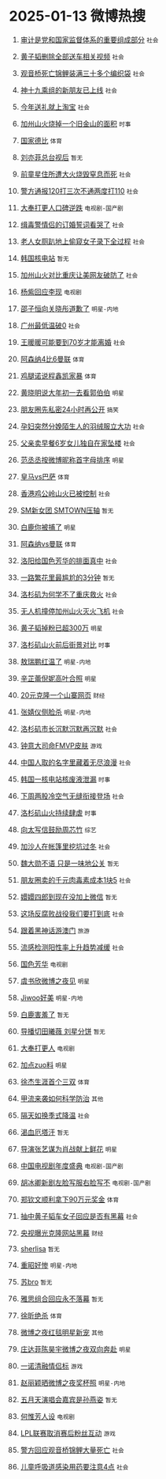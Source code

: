 # 2025-01-13 微博热搜 
1. [审计是党和国家监督体系的重要组成部分](https://m.weibo.cn/search?containerid=100103type%3D1%26t%3D10%26q%3D%23%E5%AE%A1%E8%AE%A1%E6%98%AF%E5%85%9A%E5%92%8C%E5%9B%BD%E5%AE%B6%E7%9B%91%E7%9D%A3%E4%BD%93%E7%B3%BB%E7%9A%84%E9%87%8D%E8%A6%81%E7%BB%84%E6%88%90%E9%83%A8%E5%88%86%23&stream_entry_id=51&isnewpage=1&extparam=seat%3D1%26pos%3D0%26cate%3D10103%26filter_type%3Drealtimehot%26stream_entry_id%3D51%26q%3D%2523%25E5%25AE%25A1%25E8%25AE%25A1%25E6%2598%25AF%25E5%2585%259A%25E5%2592%258C%25E5%259B%25BD%25E5%25AE%25B6%25E7%259B%2591%25E7%259D%25A3%25E4%25BD%2593%25E7%25B3%25BB%25E7%259A%2584%25E9%2587%258D%25E8%25A6%2581%25E7%25BB%2584%25E6%2588%2590%25E9%2583%25A8%25E5%2588%2586%2523%26dgr%3D0%26c_type%3D51%26display_time%3D1736713078%26pre_seqid%3D17367130783620637869104) `社会` 

2. [黄子韬删除全部送车相关视频](https://m.weibo.cn/search?containerid=100103type%3D1%26t%3D10%26q%3D%23%E9%BB%84%E5%AD%90%E9%9F%AC%E5%88%A0%E9%99%A4%E5%85%A8%E9%83%A8%E9%80%81%E8%BD%A6%E7%9B%B8%E5%85%B3%E8%A7%86%E9%A2%91%23&stream_entry_id=31&isnewpage=1&extparam=seat%3D1%26flag%3D2%26realpos%3D1%26c_type%3D31%26lcate%3D5001%26pos%3D0%26cate%3D5001%26stream_entry_id%3D31%26q%3D%2523%25E9%25BB%2584%25E5%25AD%2590%25E9%259F%25AC%25E5%2588%25A0%25E9%2599%25A4%25E5%2585%25A8%25E9%2583%25A8%25E9%2580%2581%25E8%25BD%25A6%25E7%259B%25B8%25E5%2585%25B3%25E8%25A7%2586%25E9%25A2%2591%2523%26band_rank%3D1%26dgr%3D0%26filter_type%3Drealtimehot%26display_time%3D1736713078%26pre_seqid%3D17367130783620637869104) `社会` 

3. [观音桥死亡锦鲤装满三十多个编织袋](https://m.weibo.cn/search?containerid=100103type%3D1%26t%3D10%26q%3D%23%E8%A7%82%E9%9F%B3%E6%A1%A5%E6%AD%BB%E4%BA%A1%E9%94%A6%E9%B2%A4%E8%A3%85%E6%BB%A1%E4%B8%89%E5%8D%81%E5%A4%9A%E4%B8%AA%E7%BC%96%E7%BB%87%E8%A2%8B%23&stream_entry_id=31&isnewpage=1&extparam=seat%3D1%26flag%3D2%26realpos%3D2%26c_type%3D31%26lcate%3D5001%26pos%3D1%26cate%3D5001%26stream_entry_id%3D31%26q%3D%2523%25E8%25A7%2582%25E9%259F%25B3%25E6%25A1%25A5%25E6%25AD%25BB%25E4%25BA%25A1%25E9%2594%25A6%25E9%25B2%25A4%25E8%25A3%2585%25E6%25BB%25A1%25E4%25B8%2589%25E5%258D%2581%25E5%25A4%259A%25E4%25B8%25AA%25E7%25BC%2596%25E7%25BB%2587%25E8%25A2%258B%2523%26band_rank%3D2%26dgr%3D0%26filter_type%3Drealtimehot%26display_time%3D1736713078%26pre_seqid%3D17367130783620637869104) `社会` 

4. [神十九乘组的新朋友已上线](https://m.weibo.cn/search?containerid=100103type%3D1%26t%3D10%26q%3D%23%E7%A5%9E%E5%8D%81%E4%B9%9D%E4%B9%98%E7%BB%84%E7%9A%84%E6%96%B0%E6%9C%8B%E5%8F%8B%E5%B7%B2%E4%B8%8A%E7%BA%BF%23&stream_entry_id=31&isnewpage=1&extparam=seat%3D1%26flag%3D0%26realpos%3D3%26c_type%3D31%26lcate%3D5001%26pos%3D2%26cate%3D5001%26stream_entry_id%3D31%26q%3D%2523%25E7%25A5%259E%25E5%258D%2581%25E4%25B9%259D%25E4%25B9%2598%25E7%25BB%2584%25E7%259A%2584%25E6%2596%25B0%25E6%259C%258B%25E5%258F%258B%25E5%25B7%25B2%25E4%25B8%258A%25E7%25BA%25BF%2523%26band_rank%3D3%26dgr%3D0%26filter_type%3Drealtimehot%26display_time%3D1736713078%26pre_seqid%3D17367130783620637869104) `社会` 

5. [今年送礼就上淘宝](https://m.weibo.cn/search?containerid=100103type%3D1%26t%3D10%26q%3D%23%E4%BB%8A%E5%B9%B4%E9%80%81%E7%A4%BC%E5%B0%B1%E4%B8%8A%E6%B7%98%E5%AE%9D%23&stream_entry_id=31&isnewpage=1&extparam=seat%3D1%26adid%3D272527%26is_ad_pos%3D1%26filter_type%3Drealtimehot%26topic_ad%3D1%26lcate%3D5001%26pos%3D3%26cate%3D5001%26c_type%3D31%26stream_entry_id%3D31%26band_rank%3D4%26dgr%3D0%26q%3D%2523%25E4%25BB%258A%25E5%25B9%25B4%25E9%2580%2581%25E7%25A4%25BC%25E5%25B0%25B1%25E4%25B8%258A%25E6%25B7%2598%25E5%25AE%259D%2523%26display_time%3D1736713078%26pre_seqid%3D17367130783620637869104) `社会` 

6. [加州山火烧掉一个旧金山的面积](https://m.weibo.cn/search?containerid=100103type%3D1%26t%3D10%26q%3D%23%E5%8A%A0%E5%B7%9E%E5%B1%B1%E7%81%AB%E7%83%A7%E6%8E%89%E4%B8%80%E4%B8%AA%E6%97%A7%E9%87%91%E5%B1%B1%E7%9A%84%E9%9D%A2%E7%A7%AF%23&stream_entry_id=31&isnewpage=1&extparam=seat%3D1%26flag%3D0%26realpos%3D4%26c_type%3D31%26lcate%3D5001%26pos%3D4%26cate%3D5001%26stream_entry_id%3D31%26q%3D%2523%25E5%258A%25A0%25E5%25B7%259E%25E5%25B1%25B1%25E7%2581%25AB%25E7%2583%25A7%25E6%258E%2589%25E4%25B8%2580%25E4%25B8%25AA%25E6%2597%25A7%25E9%2587%2591%25E5%25B1%25B1%25E7%259A%2584%25E9%259D%25A2%25E7%25A7%25AF%2523%26band_rank%3D4%26dgr%3D0%26filter_type%3Drealtimehot%26display_time%3D1736713078%26pre_seqid%3D17367130783620637869104) `时事` 

7. [国家德比](https://m.weibo.cn/search?containerid=100103type%3D1%26t%3D10%26q%3D%E5%9B%BD%E5%AE%B6%E5%BE%B7%E6%AF%94&stream_entry_id=31&isnewpage=1&extparam=seat%3D1%26flag%3D1%26realpos%3D5%26c_type%3D31%26lcate%3D5001%26pos%3D5%26cate%3D5001%26stream_entry_id%3D31%26q%3D%25E5%259B%25BD%25E5%25AE%25B6%25E5%25BE%25B7%25E6%25AF%2594%26band_rank%3D5%26dgr%3D0%26filter_type%3Drealtimehot%26display_time%3D1736713078%26pre_seqid%3D17367130783620637869104) `体育` 

8. [刘亦菲总台视后](https://m.weibo.cn/search?containerid=100103type%3D1%26t%3D10%26q%3D%23%E5%88%98%E4%BA%A6%E8%8F%B2%E6%80%BB%E5%8F%B0%E8%A7%86%E5%90%8E%23&stream_entry_id=31&isnewpage=1&extparam=seat%3D1%26flag%3D2%26realpos%3D6%26c_type%3D31%26lcate%3D5001%26pos%3D6%26cate%3D5001%26stream_entry_id%3D31%26q%3D%2523%25E5%2588%2598%25E4%25BA%25A6%25E8%258F%25B2%25E6%2580%25BB%25E5%258F%25B0%25E8%25A7%2586%25E5%2590%258E%2523%26band_rank%3D6%26dgr%3D0%26filter_type%3Drealtimehot%26display_time%3D1736713078%26pre_seqid%3D17367130783620637869104) `暂无` 

9. [前童星住所遭大火烧毁窒息而死](https://m.weibo.cn/search?containerid=100103type%3D1%26t%3D10%26q%3D%23%E5%89%8D%E7%AB%A5%E6%98%9F%E4%BD%8F%E6%89%80%E9%81%AD%E5%A4%A7%E7%81%AB%E7%83%A7%E6%AF%81%E7%AA%92%E6%81%AF%E8%80%8C%E6%AD%BB%23&stream_entry_id=31&isnewpage=1&extparam=seat%3D1%26flag%3D0%26realpos%3D7%26c_type%3D31%26lcate%3D5001%26pos%3D7%26cate%3D5001%26stream_entry_id%3D31%26q%3D%2523%25E5%2589%258D%25E7%25AB%25A5%25E6%2598%259F%25E4%25BD%258F%25E6%2589%2580%25E9%2581%25AD%25E5%25A4%25A7%25E7%2581%25AB%25E7%2583%25A7%25E6%25AF%2581%25E7%25AA%2592%25E6%2581%25AF%25E8%2580%258C%25E6%25AD%25BB%2523%26band_rank%3D7%26dgr%3D0%26filter_type%3Drealtimehot%26display_time%3D1736713078%26pre_seqid%3D17367130783620637869104) `社会` 

10. [警方通报120打三次不通两度打110](https://m.weibo.cn/search?containerid=100103type%3D1%26t%3D10%26q%3D%23%E8%AD%A6%E6%96%B9%E9%80%9A%E6%8A%A5120%E6%89%93%E4%B8%89%E6%AC%A1%E4%B8%8D%E9%80%9A%E4%B8%A4%E5%BA%A6%E6%89%93110%23&stream_entry_id=31&isnewpage=1&extparam=seat%3D1%26flag%3D0%26realpos%3D8%26c_type%3D31%26lcate%3D5001%26pos%3D8%26cate%3D5001%26stream_entry_id%3D31%26q%3D%2523%25E8%25AD%25A6%25E6%2596%25B9%25E9%2580%259A%25E6%258A%25A5120%25E6%2589%2593%25E4%25B8%2589%25E6%25AC%25A1%25E4%25B8%258D%25E9%2580%259A%25E4%25B8%25A4%25E5%25BA%25A6%25E6%2589%2593110%2523%26band_rank%3D8%26dgr%3D0%26filter_type%3Drealtimehot%26display_time%3D1736713078%26pre_seqid%3D17367130783620637869104) `社会` 

11. [大奉打更人口碑逆跌](https://m.weibo.cn/search?containerid=100103type%3D1%26t%3D10%26q%3D%E5%A4%A7%E5%A5%89%E6%89%93%E6%9B%B4%E4%BA%BA%E5%8F%A3%E7%A2%91%E9%80%86%E8%B7%8C&stream_entry_id=31&isnewpage=1&extparam=seat%3D1%26flag%3D0%26realpos%3D9%26c_type%3D31%26lcate%3D5001%26pos%3D9%26cate%3D5001%26stream_entry_id%3D31%26q%3D%25E5%25A4%25A7%25E5%25A5%2589%25E6%2589%2593%25E6%259B%25B4%25E4%25BA%25BA%25E5%258F%25A3%25E7%25A2%2591%25E9%2580%2586%25E8%25B7%258C%26band_rank%3D9%26dgr%3D0%26filter_type%3Drealtimehot%26display_time%3D1736713078%26pre_seqid%3D17367130783620637869104) `电视剧-国产剧` 

12. [缉毒警情侣的订婚誓词看哭了](https://m.weibo.cn/search?containerid=100103type%3D1%26t%3D10%26q%3D%23%E7%BC%89%E6%AF%92%E8%AD%A6%E6%83%85%E4%BE%A3%E7%9A%84%E8%AE%A2%E5%A9%9A%E8%AA%93%E8%AF%8D%E7%9C%8B%E5%93%AD%E4%BA%86%23&stream_entry_id=31&isnewpage=1&extparam=seat%3D1%26flag%3D1%26realpos%3D10%26c_type%3D31%26lcate%3D5001%26pos%3D10%26cate%3D5001%26stream_entry_id%3D31%26q%3D%2523%25E7%25BC%2589%25E6%25AF%2592%25E8%25AD%25A6%25E6%2583%2585%25E4%25BE%25A3%25E7%259A%2584%25E8%25AE%25A2%25E5%25A9%259A%25E8%25AA%2593%25E8%25AF%258D%25E7%259C%258B%25E5%2593%25AD%25E4%25BA%2586%2523%26band_rank%3D10%26dgr%3D0%26filter_type%3Drealtimehot%26display_time%3D1736713078%26pre_seqid%3D17367130783620637869104) `社会` 

13. [老人女厕趴地上偷窥女子录下全过程](https://m.weibo.cn/search?containerid=100103type%3D1%26t%3D10%26q%3D%23%E8%80%81%E4%BA%BA%E5%A5%B3%E5%8E%95%E8%B6%B4%E5%9C%B0%E4%B8%8A%E5%81%B7%E7%AA%A5%E5%A5%B3%E5%AD%90%E5%BD%95%E4%B8%8B%E5%85%A8%E8%BF%87%E7%A8%8B%23&stream_entry_id=31&isnewpage=1&extparam=seat%3D1%26flag%3D0%26realpos%3D11%26c_type%3D31%26lcate%3D5001%26pos%3D11%26cate%3D5001%26stream_entry_id%3D31%26q%3D%2523%25E8%2580%2581%25E4%25BA%25BA%25E5%25A5%25B3%25E5%258E%2595%25E8%25B6%25B4%25E5%259C%25B0%25E4%25B8%258A%25E5%2581%25B7%25E7%25AA%25A5%25E5%25A5%25B3%25E5%25AD%2590%25E5%25BD%2595%25E4%25B8%258B%25E5%2585%25A8%25E8%25BF%2587%25E7%25A8%258B%2523%26band_rank%3D11%26dgr%3D0%26filter_type%3Drealtimehot%26display_time%3D1736713078%26pre_seqid%3D17367130783620637869104) `社会` 

14. [韩国核电站](https://m.weibo.cn/search?containerid=100103type%3D1%26t%3D10%26q%3D%23%E9%9F%A9%E5%9B%BD%E6%A0%B8%E7%94%B5%E7%AB%99%23&stream_entry_id=31&isnewpage=1&extparam=seat%3D1%26flag%3D0%26realpos%3D12%26c_type%3D31%26lcate%3D5001%26pos%3D12%26cate%3D5001%26stream_entry_id%3D31%26q%3D%2523%25E9%259F%25A9%25E5%259B%25BD%25E6%25A0%25B8%25E7%2594%25B5%25E7%25AB%2599%2523%26band_rank%3D12%26dgr%3D0%26filter_type%3Drealtimehot%26display_time%3D1736713078%26pre_seqid%3D17367130783620637869104) `暂无` 

15. [加州山火对比重庆让美网友破防了](https://m.weibo.cn/search?containerid=100103type%3D1%26t%3D10%26q%3D%23%E5%8A%A0%E5%B7%9E%E5%B1%B1%E7%81%AB%E5%AF%B9%E6%AF%94%E9%87%8D%E5%BA%86%E8%AE%A9%E7%BE%8E%E7%BD%91%E5%8F%8B%E7%A0%B4%E9%98%B2%E4%BA%86%23&stream_entry_id=31&isnewpage=1&extparam=seat%3D1%26flag%3D0%26realpos%3D13%26c_type%3D31%26lcate%3D5001%26pos%3D13%26cate%3D5001%26stream_entry_id%3D31%26q%3D%2523%25E5%258A%25A0%25E5%25B7%259E%25E5%25B1%25B1%25E7%2581%25AB%25E5%25AF%25B9%25E6%25AF%2594%25E9%2587%258D%25E5%25BA%2586%25E8%25AE%25A9%25E7%25BE%258E%25E7%25BD%2591%25E5%258F%258B%25E7%25A0%25B4%25E9%2598%25B2%25E4%25BA%2586%2523%26band_rank%3D13%26dgr%3D0%26filter_type%3Drealtimehot%26display_time%3D1736713078%26pre_seqid%3D17367130783620637869104) `社会` 

16. [杨紫回应李现](https://m.weibo.cn/search?containerid=100103type%3D1%26t%3D10%26q%3D%23%E6%9D%A8%E7%B4%AB%E5%9B%9E%E5%BA%94%E6%9D%8E%E7%8E%B0%23&stream_entry_id=31&isnewpage=1&extparam=seat%3D1%26flag%3D0%26realpos%3D14%26c_type%3D31%26lcate%3D5001%26pos%3D14%26cate%3D5001%26stream_entry_id%3D31%26q%3D%2523%25E6%259D%25A8%25E7%25B4%25AB%25E5%259B%259E%25E5%25BA%2594%25E6%259D%258E%25E7%258E%25B0%2523%26band_rank%3D14%26dgr%3D0%26filter_type%3Drealtimehot%26display_time%3D1736713078%26pre_seqid%3D17367130783620637869104) `电视剧` 

17. [邵子恒向关晓彤道歉了](https://m.weibo.cn/search?containerid=100103type%3D1%26t%3D10%26q%3D%23%E9%82%B5%E5%AD%90%E6%81%92%E5%90%91%E5%85%B3%E6%99%93%E5%BD%A4%E9%81%93%E6%AD%89%E4%BA%86%23&stream_entry_id=31&isnewpage=1&extparam=seat%3D1%26flag%3D2%26realpos%3D15%26c_type%3D31%26lcate%3D5001%26pos%3D15%26cate%3D5001%26stream_entry_id%3D31%26q%3D%2523%25E9%2582%25B5%25E5%25AD%2590%25E6%2581%2592%25E5%2590%2591%25E5%2585%25B3%25E6%2599%2593%25E5%25BD%25A4%25E9%2581%2593%25E6%25AD%2589%25E4%25BA%2586%2523%26band_rank%3D15%26dgr%3D0%26filter_type%3Drealtimehot%26display_time%3D1736713078%26pre_seqid%3D17367130783620637869104) `明星-内地` 

18. [广州最低温破0](https://m.weibo.cn/search?containerid=100103type%3D1%26t%3D10%26q%3D%23%E5%B9%BF%E5%B7%9E%E6%9C%80%E4%BD%8E%E6%B8%A9%E7%A0%B40%23&stream_entry_id=31&isnewpage=1&extparam=seat%3D1%26flag%3D0%26realpos%3D16%26c_type%3D31%26lcate%3D5001%26pos%3D16%26cate%3D5001%26stream_entry_id%3D31%26q%3D%2523%25E5%25B9%25BF%25E5%25B7%259E%25E6%259C%2580%25E4%25BD%258E%25E6%25B8%25A9%25E7%25A0%25B40%2523%26band_rank%3D16%26dgr%3D0%26filter_type%3Drealtimehot%26display_time%3D1736713078%26pre_seqid%3D17367130783620637869104) `社会` 

19. [王暖暖可能要到70岁才能离婚](https://m.weibo.cn/search?containerid=100103type%3D1%26t%3D10%26q%3D%23%E7%8E%8B%E6%9A%96%E6%9A%96%E5%8F%AF%E8%83%BD%E8%A6%81%E5%88%B070%E5%B2%81%E6%89%8D%E8%83%BD%E7%A6%BB%E5%A9%9A%23&stream_entry_id=31&isnewpage=1&extparam=seat%3D1%26flag%3D0%26realpos%3D17%26c_type%3D31%26lcate%3D5001%26pos%3D17%26cate%3D5001%26stream_entry_id%3D31%26q%3D%2523%25E7%258E%258B%25E6%259A%2596%25E6%259A%2596%25E5%258F%25AF%25E8%2583%25BD%25E8%25A6%2581%25E5%2588%25B070%25E5%25B2%2581%25E6%2589%258D%25E8%2583%25BD%25E7%25A6%25BB%25E5%25A9%259A%2523%26band_rank%3D17%26dgr%3D0%26filter_type%3Drealtimehot%26display_time%3D1736713078%26pre_seqid%3D17367130783620637869104) `社会` 

20. [阿森纳4比6曼联](https://m.weibo.cn/search?containerid=100103type%3D1%26t%3D10%26q%3D%23%E9%98%BF%E6%A3%AE%E7%BA%B34%E6%AF%946%E6%9B%BC%E8%81%94%23&stream_entry_id=31&isnewpage=1&extparam=seat%3D1%26flag%3D1%26realpos%3D18%26c_type%3D31%26lcate%3D5001%26pos%3D18%26cate%3D5001%26stream_entry_id%3D31%26q%3D%2523%25E9%2598%25BF%25E6%25A3%25AE%25E7%25BA%25B34%25E6%25AF%25946%25E6%259B%25BC%25E8%2581%2594%2523%26band_rank%3D18%26dgr%3D0%26filter_type%3Drealtimehot%26display_time%3D1736713078%26pre_seqid%3D17367130783620637869104) `体育` 

21. [鸡腿诺说程鑫凯家暴](https://m.weibo.cn/search?containerid=100103type%3D1%26t%3D10%26q%3D%23%E9%B8%A1%E8%85%BF%E8%AF%BA%E8%AF%B4%E7%A8%8B%E9%91%AB%E5%87%AF%E5%AE%B6%E6%9A%B4%23&stream_entry_id=31&isnewpage=1&extparam=seat%3D1%26flag%3D0%26realpos%3D19%26c_type%3D31%26lcate%3D5001%26pos%3D19%26cate%3D5001%26stream_entry_id%3D31%26q%3D%2523%25E9%25B8%25A1%25E8%2585%25BF%25E8%25AF%25BA%25E8%25AF%25B4%25E7%25A8%258B%25E9%2591%25AB%25E5%2587%25AF%25E5%25AE%25B6%25E6%259A%25B4%2523%26band_rank%3D19%26dgr%3D0%26filter_type%3Drealtimehot%26display_time%3D1736713078%26pre_seqid%3D17367130783620637869104) `体育` 

22. [黄晓明说大年初一去看郭伯伯](https://m.weibo.cn/search?containerid=100103type%3D1%26t%3D10%26q%3D%23%E9%BB%84%E6%99%93%E6%98%8E%E8%AF%B4%E5%A4%A7%E5%B9%B4%E5%88%9D%E4%B8%80%E5%8E%BB%E7%9C%8B%E9%83%AD%E4%BC%AF%E4%BC%AF%23&stream_entry_id=31&isnewpage=1&extparam=seat%3D1%26flag%3D0%26realpos%3D20%26c_type%3D31%26lcate%3D5001%26pos%3D20%26cate%3D5001%26stream_entry_id%3D31%26q%3D%2523%25E9%25BB%2584%25E6%2599%2593%25E6%2598%258E%25E8%25AF%25B4%25E5%25A4%25A7%25E5%25B9%25B4%25E5%2588%259D%25E4%25B8%2580%25E5%258E%25BB%25E7%259C%258B%25E9%2583%25AD%25E4%25BC%25AF%25E4%25BC%25AF%2523%26band_rank%3D20%26dgr%3D0%26filter_type%3Drealtimehot%26display_time%3D1736713078%26pre_seqid%3D17367130783620637869104) `明星` 

23. [朋友圈先私密24小时再公开](https://m.weibo.cn/search?containerid=100103type%3D1%26t%3D10%26q%3D%23%E6%9C%8B%E5%8F%8B%E5%9C%88%E5%85%88%E7%A7%81%E5%AF%8624%E5%B0%8F%E6%97%B6%E5%86%8D%E5%85%AC%E5%BC%80%23&stream_entry_id=31&isnewpage=1&extparam=seat%3D1%26flag%3D0%26realpos%3D21%26c_type%3D31%26lcate%3D5001%26pos%3D21%26cate%3D5001%26stream_entry_id%3D31%26q%3D%2523%25E6%259C%258B%25E5%258F%258B%25E5%259C%2588%25E5%2585%2588%25E7%25A7%2581%25E5%25AF%258624%25E5%25B0%258F%25E6%2597%25B6%25E5%2586%258D%25E5%2585%25AC%25E5%25BC%2580%2523%26band_rank%3D21%26dgr%3D0%26filter_type%3Drealtimehot%26display_time%3D1736713078%26pre_seqid%3D17367130783620637869104) `搞笑` 

24. [孕妇突然分娩陌生人的羽绒服立大功](https://m.weibo.cn/search?containerid=100103type%3D1%26t%3D10%26q%3D%23%E5%AD%95%E5%A6%87%E7%AA%81%E7%84%B6%E5%88%86%E5%A8%A9%E9%99%8C%E7%94%9F%E4%BA%BA%E7%9A%84%E7%BE%BD%E7%BB%92%E6%9C%8D%E7%AB%8B%E5%A4%A7%E5%8A%9F%23&stream_entry_id=31&isnewpage=1&extparam=seat%3D1%26flag%3D32768%26realpos%3D22%26c_type%3D31%26lcate%3D5001%26pos%3D22%26cate%3D5001%26stream_entry_id%3D31%26q%3D%2523%25E5%25AD%2595%25E5%25A6%2587%25E7%25AA%2581%25E7%2584%25B6%25E5%2588%2586%25E5%25A8%25A9%25E9%2599%258C%25E7%2594%259F%25E4%25BA%25BA%25E7%259A%2584%25E7%25BE%25BD%25E7%25BB%2592%25E6%259C%258D%25E7%25AB%258B%25E5%25A4%25A7%25E5%258A%259F%2523%26band_rank%3D22%26dgr%3D0%26filter_type%3Drealtimehot%26display_time%3D1736713078%26pre_seqid%3D17367130783620637869104) `社会` 

25. [父亲卖早餐6岁女儿独自在家坠楼](https://m.weibo.cn/search?containerid=100103type%3D1%26t%3D10%26q%3D%23%E7%88%B6%E4%BA%B2%E5%8D%96%E6%97%A9%E9%A4%906%E5%B2%81%E5%A5%B3%E5%84%BF%E7%8B%AC%E8%87%AA%E5%9C%A8%E5%AE%B6%E5%9D%A0%E6%A5%BC%23&stream_entry_id=31&isnewpage=1&extparam=seat%3D1%26flag%3D0%26realpos%3D23%26c_type%3D31%26lcate%3D5001%26pos%3D23%26cate%3D5001%26stream_entry_id%3D31%26q%3D%2523%25E7%2588%25B6%25E4%25BA%25B2%25E5%258D%2596%25E6%2597%25A9%25E9%25A4%25906%25E5%25B2%2581%25E5%25A5%25B3%25E5%2584%25BF%25E7%258B%25AC%25E8%2587%25AA%25E5%259C%25A8%25E5%25AE%25B6%25E5%259D%25A0%25E6%25A5%25BC%2523%26band_rank%3D23%26dgr%3D0%26filter_type%3Drealtimehot%26display_time%3D1736713078%26pre_seqid%3D17367130783620637869104) `社会` 

26. [范丞丞按微博昵称首字母排序](https://m.weibo.cn/search?containerid=100103type%3D1%26t%3D10%26q%3D%23%E8%8C%83%E4%B8%9E%E4%B8%9E%E6%8C%89%E5%BE%AE%E5%8D%9A%E6%98%B5%E7%A7%B0%E9%A6%96%E5%AD%97%E6%AF%8D%E6%8E%92%E5%BA%8F%23&stream_entry_id=31&isnewpage=1&extparam=seat%3D1%26flag%3D0%26realpos%3D24%26c_type%3D31%26lcate%3D5001%26pos%3D24%26cate%3D5001%26stream_entry_id%3D31%26q%3D%2523%25E8%258C%2583%25E4%25B8%259E%25E4%25B8%259E%25E6%258C%2589%25E5%25BE%25AE%25E5%258D%259A%25E6%2598%25B5%25E7%25A7%25B0%25E9%25A6%2596%25E5%25AD%2597%25E6%25AF%258D%25E6%258E%2592%25E5%25BA%258F%2523%26band_rank%3D24%26dgr%3D0%26filter_type%3Drealtimehot%26display_time%3D1736713078%26pre_seqid%3D17367130783620637869104) `明星` 

27. [皇马vs巴萨](https://m.weibo.cn/search?containerid=100103type%3D1%26t%3D10%26q%3D%23%E7%9A%87%E9%A9%ACvs%E5%B7%B4%E8%90%A8%23&stream_entry_id=31&isnewpage=1&extparam=seat%3D1%26flag%3D0%26realpos%3D25%26c_type%3D31%26lcate%3D5001%26pos%3D25%26cate%3D5001%26stream_entry_id%3D31%26q%3D%2523%25E7%259A%2587%25E9%25A9%25ACvs%25E5%25B7%25B4%25E8%2590%25A8%2523%26band_rank%3D25%26dgr%3D0%26filter_type%3Drealtimehot%26display_time%3D1736713078%26pre_seqid%3D17367130783620637869104) `体育` 

28. [香港鸡公岭山火已被控制](https://m.weibo.cn/search?containerid=100103type%3D1%26t%3D10%26q%3D%23%E9%A6%99%E6%B8%AF%E9%B8%A1%E5%85%AC%E5%B2%AD%E5%B1%B1%E7%81%AB%E5%B7%B2%E8%A2%AB%E6%8E%A7%E5%88%B6%23&stream_entry_id=31&isnewpage=1&extparam=seat%3D1%26flag%3D1%26realpos%3D26%26c_type%3D31%26lcate%3D5001%26pos%3D26%26cate%3D5001%26stream_entry_id%3D31%26q%3D%2523%25E9%25A6%2599%25E6%25B8%25AF%25E9%25B8%25A1%25E5%2585%25AC%25E5%25B2%25AD%25E5%25B1%25B1%25E7%2581%25AB%25E5%25B7%25B2%25E8%25A2%25AB%25E6%258E%25A7%25E5%2588%25B6%2523%26band_rank%3D26%26dgr%3D0%26filter_type%3Drealtimehot%26display_time%3D1736713078%26pre_seqid%3D17367130783620637869104) `社会` 

29. [SM新女团 SMTOWN压轴](https://m.weibo.cn/search?containerid=100103type%3D1%26t%3D10%26q%3DSM%E6%96%B0%E5%A5%B3%E5%9B%A2+SMTOWN%E5%8E%8B%E8%BD%B4&stream_entry_id=31&isnewpage=1&extparam=seat%3D1%26flag%3D0%26realpos%3D27%26c_type%3D31%26lcate%3D5001%26pos%3D27%26cate%3D5001%26stream_entry_id%3D31%26q%3DSM%25E6%2596%25B0%25E5%25A5%25B3%25E5%259B%25A2%2520SMTOWN%25E5%258E%258B%25E8%25BD%25B4%26band_rank%3D27%26dgr%3D0%26filter_type%3Drealtimehot%26display_time%3D1736713078%26pre_seqid%3D17367130783620637869104) `暂无` 

30. [白鹿你被捕了](https://m.weibo.cn/search?containerid=100103type%3D1%26t%3D10%26q%3D%23%E7%99%BD%E9%B9%BF%E4%BD%A0%E8%A2%AB%E6%8D%95%E4%BA%86%23&stream_entry_id=31&isnewpage=1&extparam=seat%3D1%26flag%3D0%26realpos%3D28%26c_type%3D31%26lcate%3D5001%26pos%3D28%26cate%3D5001%26stream_entry_id%3D31%26q%3D%2523%25E7%2599%25BD%25E9%25B9%25BF%25E4%25BD%25A0%25E8%25A2%25AB%25E6%258D%2595%25E4%25BA%2586%2523%26band_rank%3D28%26dgr%3D0%26filter_type%3Drealtimehot%26display_time%3D1736713078%26pre_seqid%3D17367130783620637869104) `明星` 

31. [阿森纳vs曼联](https://m.weibo.cn/search?containerid=100103type%3D1%26t%3D10%26q%3D%23%E9%98%BF%E6%A3%AE%E7%BA%B3vs%E6%9B%BC%E8%81%94%23&stream_entry_id=31&isnewpage=1&extparam=seat%3D1%26flag%3D0%26realpos%3D29%26c_type%3D31%26lcate%3D5001%26pos%3D29%26cate%3D5001%26stream_entry_id%3D31%26q%3D%2523%25E9%2598%25BF%25E6%25A3%25AE%25E7%25BA%25B3vs%25E6%259B%25BC%25E8%2581%2594%2523%26band_rank%3D29%26dgr%3D0%26filter_type%3Drealtimehot%26display_time%3D1736713078%26pre_seqid%3D17367130783620637869104) `体育` 

32. [洛阳给国色芳华的排面真中](https://m.weibo.cn/search?containerid=100103type%3D1%26t%3D10%26q%3D%23%E6%B4%9B%E9%98%B3%E7%BB%99%E5%9B%BD%E8%89%B2%E8%8A%B3%E5%8D%8E%E7%9A%84%E6%8E%92%E9%9D%A2%E7%9C%9F%E4%B8%AD%23&stream_entry_id=31&isnewpage=1&extparam=seat%3D1%26flag%3D0%26realpos%3D30%26c_type%3D31%26lcate%3D5001%26pos%3D30%26cate%3D5001%26stream_entry_id%3D31%26q%3D%2523%25E6%25B4%259B%25E9%2598%25B3%25E7%25BB%2599%25E5%259B%25BD%25E8%2589%25B2%25E8%258A%25B3%25E5%258D%258E%25E7%259A%2584%25E6%258E%2592%25E9%259D%25A2%25E7%259C%259F%25E4%25B8%25AD%2523%26band_rank%3D30%26dgr%3D0%26filter_type%3Drealtimehot%26display_time%3D1736713078%26pre_seqid%3D17367130783620637869104) `社会` 

33. [一路繁花里最尴尬的3分钟](https://m.weibo.cn/search?containerid=100103type%3D1%26t%3D10%26q%3D%E4%B8%80%E8%B7%AF%E7%B9%81%E8%8A%B1%E9%87%8C%E6%9C%80%E5%B0%B4%E5%B0%AC%E7%9A%843%E5%88%86%E9%92%9F&stream_entry_id=31&isnewpage=1&extparam=seat%3D1%26flag%3D0%26realpos%3D31%26c_type%3D31%26lcate%3D5001%26pos%3D31%26cate%3D5001%26stream_entry_id%3D31%26q%3D%25E4%25B8%2580%25E8%25B7%25AF%25E7%25B9%2581%25E8%258A%25B1%25E9%2587%258C%25E6%259C%2580%25E5%25B0%25B4%25E5%25B0%25AC%25E7%259A%25843%25E5%2588%2586%25E9%2592%259F%26band_rank%3D31%26dgr%3D0%26filter_type%3Drealtimehot%26display_time%3D1736713078%26pre_seqid%3D17367130783620637869104) `暂无` 

34. [洛杉矶为何学不了重庆救火](https://m.weibo.cn/search?containerid=100103type%3D1%26t%3D10%26q%3D%23%E6%B4%9B%E6%9D%89%E7%9F%B6%E4%B8%BA%E4%BD%95%E5%AD%A6%E4%B8%8D%E4%BA%86%E9%87%8D%E5%BA%86%E6%95%91%E7%81%AB%23&stream_entry_id=31&isnewpage=1&extparam=seat%3D1%26flag%3D0%26realpos%3D32%26c_type%3D31%26lcate%3D5001%26pos%3D32%26cate%3D5001%26stream_entry_id%3D31%26q%3D%2523%25E6%25B4%259B%25E6%259D%2589%25E7%259F%25B6%25E4%25B8%25BA%25E4%25BD%2595%25E5%25AD%25A6%25E4%25B8%258D%25E4%25BA%2586%25E9%2587%258D%25E5%25BA%2586%25E6%2595%2591%25E7%2581%25AB%2523%26band_rank%3D32%26dgr%3D0%26filter_type%3Drealtimehot%26display_time%3D1736713078%26pre_seqid%3D17367130783620637869104) `社会` 

35. [无人机撞停加州山火灭火飞机](https://m.weibo.cn/search?containerid=100103type%3D1%26t%3D10%26q%3D%23%E6%97%A0%E4%BA%BA%E6%9C%BA%E6%92%9E%E5%81%9C%E5%8A%A0%E5%B7%9E%E5%B1%B1%E7%81%AB%E7%81%AD%E7%81%AB%E9%A3%9E%E6%9C%BA%23&stream_entry_id=31&isnewpage=1&extparam=seat%3D1%26flag%3D0%26realpos%3D33%26c_type%3D31%26lcate%3D5001%26pos%3D33%26cate%3D5001%26stream_entry_id%3D31%26q%3D%2523%25E6%2597%25A0%25E4%25BA%25BA%25E6%259C%25BA%25E6%2592%259E%25E5%2581%259C%25E5%258A%25A0%25E5%25B7%259E%25E5%25B1%25B1%25E7%2581%25AB%25E7%2581%25AD%25E7%2581%25AB%25E9%25A3%259E%25E6%259C%25BA%2523%26band_rank%3D33%26dgr%3D0%26filter_type%3Drealtimehot%26display_time%3D1736713078%26pre_seqid%3D17367130783620637869104) `社会` 

36. [黄子韬掉粉已超300万](https://m.weibo.cn/search?containerid=100103type%3D1%26t%3D10%26q%3D%23%E9%BB%84%E5%AD%90%E9%9F%AC%E6%8E%89%E7%B2%89%E5%B7%B2%E8%B6%85300%E4%B8%87%23&stream_entry_id=31&isnewpage=1&extparam=seat%3D1%26flag%3D1%26realpos%3D34%26c_type%3D31%26lcate%3D5001%26pos%3D34%26cate%3D5001%26stream_entry_id%3D31%26q%3D%2523%25E9%25BB%2584%25E5%25AD%2590%25E9%259F%25AC%25E6%258E%2589%25E7%25B2%2589%25E5%25B7%25B2%25E8%25B6%2585300%25E4%25B8%2587%2523%26band_rank%3D34%26dgr%3D0%26filter_type%3Drealtimehot%26display_time%3D1736713078%26pre_seqid%3D17367130783620637869104) `明星` 

37. [洛杉矶山火前后街景对比](https://m.weibo.cn/search?containerid=100103type%3D1%26t%3D10%26q%3D%23%E6%B4%9B%E6%9D%89%E7%9F%B6%E5%B1%B1%E7%81%AB%E5%89%8D%E5%90%8E%E8%A1%97%E6%99%AF%E5%AF%B9%E6%AF%94%23&stream_entry_id=31&isnewpage=1&extparam=seat%3D1%26flag%3D0%26realpos%3D35%26c_type%3D31%26lcate%3D5001%26pos%3D35%26cate%3D5001%26stream_entry_id%3D31%26q%3D%2523%25E6%25B4%259B%25E6%259D%2589%25E7%259F%25B6%25E5%25B1%25B1%25E7%2581%25AB%25E5%2589%258D%25E5%2590%258E%25E8%25A1%2597%25E6%2599%25AF%25E5%25AF%25B9%25E6%25AF%2594%2523%26band_rank%3D35%26dgr%3D0%26filter_type%3Drealtimehot%26display_time%3D1736713078%26pre_seqid%3D17367130783620637869104) `时事` 

38. [敖瑞鹏红温了](https://m.weibo.cn/search?containerid=100103type%3D1%26t%3D10%26q%3D%E6%95%96%E7%91%9E%E9%B9%8F%E7%BA%A2%E6%B8%A9%E4%BA%86&stream_entry_id=31&isnewpage=1&extparam=seat%3D1%26flag%3D0%26realpos%3D36%26c_type%3D31%26lcate%3D5001%26pos%3D36%26cate%3D5001%26stream_entry_id%3D31%26q%3D%25E6%2595%2596%25E7%2591%259E%25E9%25B9%258F%25E7%25BA%25A2%25E6%25B8%25A9%25E4%25BA%2586%26band_rank%3D36%26dgr%3D0%26filter_type%3Drealtimehot%26display_time%3D1736713078%26pre_seqid%3D17367130783620637869104) `明星-内地` 

39. [辛芷蕾倪妮高叶合照](https://m.weibo.cn/search?containerid=100103type%3D1%26t%3D10%26q%3D%23%E8%BE%9B%E8%8A%B7%E8%95%BE%E5%80%AA%E5%A6%AE%E9%AB%98%E5%8F%B6%E5%90%88%E7%85%A7%23&stream_entry_id=31&isnewpage=1&extparam=seat%3D1%26flag%3D0%26realpos%3D37%26c_type%3D31%26lcate%3D5001%26pos%3D37%26cate%3D5001%26stream_entry_id%3D31%26q%3D%2523%25E8%25BE%259B%25E8%258A%25B7%25E8%2595%25BE%25E5%2580%25AA%25E5%25A6%25AE%25E9%25AB%2598%25E5%258F%25B6%25E5%2590%2588%25E7%2585%25A7%2523%26band_rank%3D37%26dgr%3D0%26filter_type%3Drealtimehot%26display_time%3D1736713078%26pre_seqid%3D17367130783620637869104) `明星` 

40. [20元克隆一个山寨网页](https://m.weibo.cn/search?containerid=100103type%3D1%26t%3D10%26q%3D%2320%E5%85%83%E5%85%8B%E9%9A%86%E4%B8%80%E4%B8%AA%E5%B1%B1%E5%AF%A8%E7%BD%91%E9%A1%B5%23&stream_entry_id=31&isnewpage=1&extparam=seat%3D1%26flag%3D0%26realpos%3D38%26c_type%3D31%26lcate%3D5001%26pos%3D38%26cate%3D5001%26stream_entry_id%3D31%26q%3D%252320%25E5%2585%2583%25E5%2585%258B%25E9%259A%2586%25E4%25B8%2580%25E4%25B8%25AA%25E5%25B1%25B1%25E5%25AF%25A8%25E7%25BD%2591%25E9%25A1%25B5%2523%26band_rank%3D38%26dgr%3D0%26filter_type%3Drealtimehot%26display_time%3D1736713078%26pre_seqid%3D17367130783620637869104) `财经` 

41. [张婧仪侧脸杀](https://m.weibo.cn/search?containerid=100103type%3D1%26t%3D10%26q%3D%23%E5%BC%A0%E5%A9%A7%E4%BB%AA%E4%BE%A7%E8%84%B8%E6%9D%80%23&stream_entry_id=31&isnewpage=1&extparam=seat%3D1%26flag%3D1%26realpos%3D39%26c_type%3D31%26lcate%3D5001%26pos%3D39%26cate%3D5001%26stream_entry_id%3D31%26q%3D%2523%25E5%25BC%25A0%25E5%25A9%25A7%25E4%25BB%25AA%25E4%25BE%25A7%25E8%2584%25B8%25E6%259D%2580%2523%26band_rank%3D39%26dgr%3D0%26filter_type%3Drealtimehot%26display_time%3D1736713078%26pre_seqid%3D17367130783620637869104) `明星-内地` 

42. [洛杉矶市长沉默沉默再沉默](https://m.weibo.cn/search?containerid=100103type%3D1%26t%3D10%26q%3D%23%E6%B4%9B%E6%9D%89%E7%9F%B6%E5%B8%82%E9%95%BF%E6%B2%89%E9%BB%98%E6%B2%89%E9%BB%98%E5%86%8D%E6%B2%89%E9%BB%98%23&stream_entry_id=31&isnewpage=1&extparam=seat%3D1%26flag%3D0%26realpos%3D40%26c_type%3D31%26lcate%3D5001%26pos%3D40%26cate%3D5001%26stream_entry_id%3D31%26q%3D%2523%25E6%25B4%259B%25E6%259D%2589%25E7%259F%25B6%25E5%25B8%2582%25E9%2595%25BF%25E6%25B2%2589%25E9%25BB%2598%25E6%25B2%2589%25E9%25BB%2598%25E5%2586%258D%25E6%25B2%2589%25E9%25BB%2598%2523%26band_rank%3D40%26dgr%3D0%26filter_type%3Drealtimehot%26display_time%3D1736713078%26pre_seqid%3D17367130783620637869104) `社会` 

43. [钟意大司命FMVP皮肤](https://m.weibo.cn/search?containerid=100103type%3D1%26t%3D10%26q%3D%23%E9%92%9F%E6%84%8F%E5%A4%A7%E5%8F%B8%E5%91%BDFMVP%E7%9A%AE%E8%82%A4%23&stream_entry_id=31&isnewpage=1&extparam=seat%3D1%26flag%3D0%26realpos%3D41%26c_type%3D31%26lcate%3D5001%26pos%3D41%26cate%3D5001%26stream_entry_id%3D31%26q%3D%2523%25E9%2592%259F%25E6%2584%258F%25E5%25A4%25A7%25E5%258F%25B8%25E5%2591%25BDFMVP%25E7%259A%25AE%25E8%2582%25A4%2523%26band_rank%3D41%26dgr%3D0%26filter_type%3Drealtimehot%26display_time%3D1736713078%26pre_seqid%3D17367130783620637869104) `游戏` 

44. [中国人取的名字里藏着无尽浪漫](https://m.weibo.cn/search?containerid=100103type%3D1%26t%3D10%26q%3D%23%E4%B8%AD%E5%9B%BD%E4%BA%BA%E5%8F%96%E7%9A%84%E5%90%8D%E5%AD%97%E9%87%8C%E8%97%8F%E7%9D%80%E6%97%A0%E5%B0%BD%E6%B5%AA%E6%BC%AB%23&stream_entry_id=31&isnewpage=1&extparam=seat%3D1%26flag%3D0%26realpos%3D42%26c_type%3D31%26lcate%3D5001%26pos%3D42%26cate%3D5001%26stream_entry_id%3D31%26q%3D%2523%25E4%25B8%25AD%25E5%259B%25BD%25E4%25BA%25BA%25E5%258F%2596%25E7%259A%2584%25E5%2590%258D%25E5%25AD%2597%25E9%2587%258C%25E8%2597%258F%25E7%259D%2580%25E6%2597%25A0%25E5%25B0%25BD%25E6%25B5%25AA%25E6%25BC%25AB%2523%26band_rank%3D42%26dgr%3D0%26filter_type%3Drealtimehot%26display_time%3D1736713078%26pre_seqid%3D17367130783620637869104) `社会` 

45. [韩国一核电站核废液泄漏](https://m.weibo.cn/search?containerid=100103type%3D1%26t%3D10%26q%3D%23%E9%9F%A9%E5%9B%BD%E4%B8%80%E6%A0%B8%E7%94%B5%E7%AB%99%E6%A0%B8%E5%BA%9F%E6%B6%B2%E6%B3%84%E6%BC%8F%23&stream_entry_id=31&isnewpage=1&extparam=seat%3D1%26flag%3D0%26realpos%3D43%26c_type%3D31%26lcate%3D5001%26pos%3D43%26cate%3D5001%26stream_entry_id%3D31%26q%3D%2523%25E9%259F%25A9%25E5%259B%25BD%25E4%25B8%2580%25E6%25A0%25B8%25E7%2594%25B5%25E7%25AB%2599%25E6%25A0%25B8%25E5%25BA%259F%25E6%25B6%25B2%25E6%25B3%2584%25E6%25BC%258F%2523%26band_rank%3D43%26dgr%3D0%26filter_type%3Drealtimehot%26display_time%3D1736713078%26pre_seqid%3D17367130783620637869104) `时事` 

46. [下周两股冷空气无缝衔接登场](https://m.weibo.cn/search?containerid=100103type%3D1%26t%3D10%26q%3D%23%E4%B8%8B%E5%91%A8%E4%B8%A4%E8%82%A1%E5%86%B7%E7%A9%BA%E6%B0%94%E6%97%A0%E7%BC%9D%E8%A1%94%E6%8E%A5%E7%99%BB%E5%9C%BA%23&stream_entry_id=31&isnewpage=1&extparam=seat%3D1%26flag%3D0%26realpos%3D44%26c_type%3D31%26lcate%3D5001%26pos%3D44%26cate%3D5001%26stream_entry_id%3D31%26q%3D%2523%25E4%25B8%258B%25E5%2591%25A8%25E4%25B8%25A4%25E8%2582%25A1%25E5%2586%25B7%25E7%25A9%25BA%25E6%25B0%2594%25E6%2597%25A0%25E7%25BC%259D%25E8%25A1%2594%25E6%258E%25A5%25E7%2599%25BB%25E5%259C%25BA%2523%26band_rank%3D44%26dgr%3D0%26filter_type%3Drealtimehot%26display_time%3D1736713078%26pre_seqid%3D17367130783620637869104) `社会` 

47. [洛杉矶山火持续肆虐](https://m.weibo.cn/search?containerid=100103type%3D1%26t%3D10%26q%3D%23%E6%B4%9B%E6%9D%89%E7%9F%B6%E5%B1%B1%E7%81%AB%E6%8C%81%E7%BB%AD%E8%82%86%E8%99%90%23&stream_entry_id=31&isnewpage=1&extparam=seat%3D1%26flag%3D1%26realpos%3D45%26c_type%3D31%26lcate%3D5001%26pos%3D45%26cate%3D5001%26stream_entry_id%3D31%26q%3D%2523%25E6%25B4%259B%25E6%259D%2589%25E7%259F%25B6%25E5%25B1%25B1%25E7%2581%25AB%25E6%258C%2581%25E7%25BB%25AD%25E8%2582%2586%25E8%2599%2590%2523%26band_rank%3D45%26dgr%3D0%26filter_type%3Drealtimehot%26display_time%3D1736713078%26pre_seqid%3D17367130783620637869104) `时事` 

48. [向太写信鼓励周芯竹](https://m.weibo.cn/search?containerid=100103type%3D1%26t%3D10%26q%3D%E5%90%91%E5%A4%AA%E5%86%99%E4%BF%A1%E9%BC%93%E5%8A%B1%E5%91%A8%E8%8A%AF%E7%AB%B9&stream_entry_id=31&isnewpage=1&extparam=seat%3D1%26flag%3D0%26realpos%3D46%26c_type%3D31%26lcate%3D5001%26pos%3D46%26cate%3D5001%26stream_entry_id%3D31%26q%3D%25E5%2590%2591%25E5%25A4%25AA%25E5%2586%2599%25E4%25BF%25A1%25E9%25BC%2593%25E5%258A%25B1%25E5%2591%25A8%25E8%258A%25AF%25E7%25AB%25B9%26band_rank%3D46%26dgr%3D0%26filter_type%3Drealtimehot%26display_time%3D1736713078%26pre_seqid%3D17367130783620637869104) `综艺` 

49. [加沙人在帐篷里挖坑过冬](https://m.weibo.cn/search?containerid=100103type%3D1%26t%3D10%26q%3D%23%E5%8A%A0%E6%B2%99%E4%BA%BA%E5%9C%A8%E5%B8%90%E7%AF%B7%E9%87%8C%E6%8C%96%E5%9D%91%E8%BF%87%E5%86%AC%23&stream_entry_id=31&isnewpage=1&extparam=seat%3D1%26flag%3D0%26realpos%3D47%26c_type%3D31%26lcate%3D5001%26pos%3D47%26cate%3D5001%26stream_entry_id%3D31%26q%3D%2523%25E5%258A%25A0%25E6%25B2%2599%25E4%25BA%25BA%25E5%259C%25A8%25E5%25B8%2590%25E7%25AF%25B7%25E9%2587%258C%25E6%258C%2596%25E5%259D%2591%25E8%25BF%2587%25E5%2586%25AC%2523%26band_rank%3D47%26dgr%3D0%26filter_type%3Drealtimehot%26display_time%3D1736713078%26pre_seqid%3D17367130783620637869104) `社会` 

50. [魏大勋不语 只是一味地公关](https://m.weibo.cn/search?containerid=100103type%3D1%26t%3D10%26q%3D%E9%AD%8F%E5%A4%A7%E5%8B%8B%E4%B8%8D%E8%AF%AD+%E5%8F%AA%E6%98%AF%E4%B8%80%E5%91%B3%E5%9C%B0%E5%85%AC%E5%85%B3&stream_entry_id=31&isnewpage=1&extparam=seat%3D1%26flag%3D0%26realpos%3D48%26c_type%3D31%26lcate%3D5001%26pos%3D48%26cate%3D5001%26stream_entry_id%3D31%26q%3D%25E9%25AD%258F%25E5%25A4%25A7%25E5%258B%258B%25E4%25B8%258D%25E8%25AF%25AD%2520%25E5%258F%25AA%25E6%2598%25AF%25E4%25B8%2580%25E5%2591%25B3%25E5%259C%25B0%25E5%2585%25AC%25E5%2585%25B3%26band_rank%3D48%26dgr%3D0%26filter_type%3Drealtimehot%26display_time%3D1736713078%26pre_seqid%3D17367130783620637869104) `暂无` 

51. [朋友圈卖的千元肉毒素成本1块5](https://m.weibo.cn/search?containerid=100103type%3D1%26t%3D10%26q%3D%23%E6%9C%8B%E5%8F%8B%E5%9C%88%E5%8D%96%E7%9A%84%E5%8D%83%E5%85%83%E8%82%89%E6%AF%92%E7%B4%A0%E6%88%90%E6%9C%AC1%E5%9D%975%23&stream_entry_id=31&isnewpage=1&extparam=seat%3D1%26flag%3D1%26realpos%3D49%26c_type%3D31%26lcate%3D5001%26pos%3D49%26cate%3D5001%26stream_entry_id%3D31%26q%3D%2523%25E6%259C%258B%25E5%258F%258B%25E5%259C%2588%25E5%258D%2596%25E7%259A%2584%25E5%258D%2583%25E5%2585%2583%25E8%2582%2589%25E6%25AF%2592%25E7%25B4%25A0%25E6%2588%2590%25E6%259C%25AC1%25E5%259D%25975%2523%26band_rank%3D49%26dgr%3D0%26filter_type%3Drealtimehot%26display_time%3D1736713078%26pre_seqid%3D17367130783620637869104) `社会` 

52. [嬛嬛四郎到现在没加上微信](https://m.weibo.cn/search?containerid=100103type%3D1%26t%3D10%26q%3D%E5%AC%9B%E5%AC%9B%E5%9B%9B%E9%83%8E%E5%88%B0%E7%8E%B0%E5%9C%A8%E6%B2%A1%E5%8A%A0%E4%B8%8A%E5%BE%AE%E4%BF%A1&stream_entry_id=31&isnewpage=1&extparam=seat%3D1%26flag%3D0%26realpos%3D50%26c_type%3D31%26lcate%3D5001%26pos%3D50%26cate%3D5001%26stream_entry_id%3D31%26q%3D%25E5%25AC%259B%25E5%25AC%259B%25E5%259B%259B%25E9%2583%258E%25E5%2588%25B0%25E7%258E%25B0%25E5%259C%25A8%25E6%25B2%25A1%25E5%258A%25A0%25E4%25B8%258A%25E5%25BE%25AE%25E4%25BF%25A1%26band_rank%3D50%26dgr%3D0%26filter_type%3Drealtimehot%26display_time%3D1736713078%26pre_seqid%3D17367130783620637869104) `暂无` 

53. [这场反腐败战役我们要打到底](https://m.weibo.cn/search?containerid=100103type%3D1%26t%3D10%26q%3D%23%E8%BF%99%E5%9C%BA%E5%8F%8D%E8%85%90%E8%B4%A5%E6%88%98%E5%BD%B9%E6%88%91%E4%BB%AC%E8%A6%81%E6%89%93%E5%88%B0%E5%BA%95%23&stream_entry_id=51&isnewpage=1&extparam=seat%3D1%26filter_type%3Drealtimehot%26stream_entry_id%3D51%26c_type%3D51%26pos%3D0%26q%3D%2523%25E8%25BF%2599%25E5%259C%25BA%25E5%258F%258D%25E8%2585%2590%25E8%25B4%25A5%25E6%2588%2598%25E5%25BD%25B9%25E6%2588%2591%25E4%25BB%25AC%25E8%25A6%2581%25E6%2589%2593%25E5%2588%25B0%25E5%25BA%2595%2523%26cate%3D10103%26dgr%3D0%26display_time%3D1736709285%26pre_seqid%3D17367092856690621850144) `社会` 

54. [跟着黑神话游澳门](https://m.weibo.cn/search?containerid=100103type%3D1%26t%3D10%26q%3D%23%E8%B7%9F%E7%9D%80%E9%BB%91%E7%A5%9E%E8%AF%9D%E6%B8%B8%E6%BE%B3%E9%97%A8%23&stream_entry_id=31&isnewpage=1&extparam=seat%3D1%26adid%3D272373%26c_type%3D31%26cate%3D5001%26topic_ad%3D1%26band_rank%3D4%26stream_entry_id%3D31%26lcate%3D5001%26pos%3D3%26is_ad_pos%3D1%26q%3D%2523%25E8%25B7%259F%25E7%259D%2580%25E9%25BB%2591%25E7%25A5%259E%25E8%25AF%259D%25E6%25B8%25B8%25E6%25BE%25B3%25E9%2597%25A8%2523%26filter_type%3Drealtimehot%26dgr%3D0%26display_time%3D1736709285%26pre_seqid%3D17367092856690621850144) `旅游` 

55. [流感检测阳性率上升趋势减缓](https://m.weibo.cn/search?containerid=100103type%3D1%26t%3D10%26q%3D%23%E6%B5%81%E6%84%9F%E6%A3%80%E6%B5%8B%E9%98%B3%E6%80%A7%E7%8E%87%E4%B8%8A%E5%8D%87%E8%B6%8B%E5%8A%BF%E5%87%8F%E7%BC%93%23&stream_entry_id=31&isnewpage=1&extparam=seat%3D1%26filter_type%3Drealtimehot%26c_type%3D31%26flag%3D1%26band_rank%3D10%26stream_entry_id%3D31%26realpos%3D10%26lcate%3D5001%26pos%3D10%26q%3D%2523%25E6%25B5%2581%25E6%2584%259F%25E6%25A3%2580%25E6%25B5%258B%25E9%2598%25B3%25E6%2580%25A7%25E7%258E%2587%25E4%25B8%258A%25E5%258D%2587%25E8%25B6%258B%25E5%258A%25BF%25E5%2587%258F%25E7%25BC%2593%2523%26cate%3D5001%26dgr%3D0%26display_time%3D1736709285%26pre_seqid%3D17367092856690621850144) `社会` 

56. [国色芳华](https://m.weibo.cn/search?containerid=100103type%3D1%26t%3D10%26q%3D%E5%9B%BD%E8%89%B2%E8%8A%B3%E5%8D%8E&stream_entry_id=31&isnewpage=1&extparam=seat%3D1%26filter_type%3Drealtimehot%26c_type%3D31%26flag%3D0%26band_rank%3D33%26stream_entry_id%3D31%26realpos%3D33%26lcate%3D5001%26pos%3D33%26q%3D%25E5%259B%25BD%25E8%2589%25B2%25E8%258A%25B3%25E5%258D%258E%26cate%3D5001%26dgr%3D0%26display_time%3D1736709285%26pre_seqid%3D17367092856690621850144) `电视剧` 

57. [虞书欣微博之夜见](https://m.weibo.cn/search?containerid=100103type%3D1%26t%3D10%26q%3D%23%E8%99%9E%E4%B9%A6%E6%AC%A3%E5%BE%AE%E5%8D%9A%E4%B9%8B%E5%A4%9C%E8%A7%81%23&stream_entry_id=31&isnewpage=1&extparam=seat%3D1%26filter_type%3Drealtimehot%26c_type%3D31%26flag%3D1%26band_rank%3D38%26stream_entry_id%3D31%26realpos%3D38%26lcate%3D5001%26pos%3D38%26q%3D%2523%25E8%2599%259E%25E4%25B9%25A6%25E6%25AC%25A3%25E5%25BE%25AE%25E5%258D%259A%25E4%25B9%258B%25E5%25A4%259C%25E8%25A7%2581%2523%26cate%3D5001%26dgr%3D0%26display_time%3D1736709285%26pre_seqid%3D17367092856690621850144) `明星` 

58. [Jiwoo好美](https://m.weibo.cn/search?containerid=100103type%3D1%26t%3D10%26q%3D%23Jiwoo%E5%A5%BD%E7%BE%8E%23&stream_entry_id=31&isnewpage=1&extparam=seat%3D1%26filter_type%3Drealtimehot%26c_type%3D31%26flag%3D0%26band_rank%3D42%26stream_entry_id%3D31%26realpos%3D42%26lcate%3D5001%26pos%3D42%26q%3D%2523Jiwoo%25E5%25A5%25BD%25E7%25BE%258E%2523%26cate%3D5001%26dgr%3D0%26display_time%3D1736709285%26pre_seqid%3D17367092856690621850144) `明星-内地` 

59. [白鹿害羞了](https://m.weibo.cn/search?containerid=100103type%3D1%26t%3D10%26q%3D%E7%99%BD%E9%B9%BF%E5%AE%B3%E7%BE%9E%E4%BA%86&stream_entry_id=31&isnewpage=1&extparam=seat%3D1%26filter_type%3Drealtimehot%26c_type%3D31%26flag%3D0%26band_rank%3D43%26stream_entry_id%3D31%26realpos%3D43%26lcate%3D5001%26pos%3D43%26q%3D%25E7%2599%25BD%25E9%25B9%25BF%25E5%25AE%25B3%25E7%25BE%259E%25E4%25BA%2586%26cate%3D5001%26dgr%3D0%26display_time%3D1736709285%26pre_seqid%3D17367092856690621850144) `暂无` 

60. [导播切田曦薇 刘星分饼](https://m.weibo.cn/search?containerid=100103type%3D1%26t%3D10%26q%3D%E5%AF%BC%E6%92%AD%E5%88%87%E7%94%B0%E6%9B%A6%E8%96%87+%E5%88%98%E6%98%9F%E5%88%86%E9%A5%BC&stream_entry_id=31&isnewpage=1&extparam=seat%3D1%26filter_type%3Drealtimehot%26c_type%3D31%26flag%3D0%26band_rank%3D44%26stream_entry_id%3D31%26realpos%3D44%26lcate%3D5001%26pos%3D44%26q%3D%25E5%25AF%25BC%25E6%2592%25AD%25E5%2588%2587%25E7%2594%25B0%25E6%259B%25A6%25E8%2596%2587%2520%25E5%2588%2598%25E6%2598%259F%25E5%2588%2586%25E9%25A5%25BC%26cate%3D5001%26dgr%3D0%26display_time%3D1736709285%26pre_seqid%3D17367092856690621850144) `暂无` 

61. [大奉打更人](https://m.weibo.cn/search?containerid=100103type%3D1%26t%3D10%26q%3D%E5%A4%A7%E5%A5%89%E6%89%93%E6%9B%B4%E4%BA%BA&stream_entry_id=31&isnewpage=1&extparam=seat%3D1%26filter_type%3Drealtimehot%26c_type%3D31%26flag%3D1%26band_rank%3D48%26stream_entry_id%3D31%26realpos%3D48%26lcate%3D5001%26pos%3D48%26q%3D%25E5%25A4%25A7%25E5%25A5%2589%25E6%2589%2593%25E6%259B%25B4%25E4%25BA%25BA%26cate%3D5001%26dgr%3D0%26display_time%3D1736709285%26pre_seqid%3D17367092856690621850144) `电视剧` 

62. [加点zuo料](https://m.weibo.cn/search?containerid=100103type%3D1%26t%3D10%26q%3D%23%E5%8A%A0%E7%82%B9zuo%E6%96%99%23&stream_entry_id=31&isnewpage=1&extparam=seat%3D1%26filter_type%3Drealtimehot%26c_type%3D31%26flag%3D1%26band_rank%3D49%26stream_entry_id%3D31%26realpos%3D49%26lcate%3D5001%26pos%3D49%26q%3D%2523%25E5%258A%25A0%25E7%2582%25B9zuo%25E6%2596%2599%2523%26cate%3D5001%26dgr%3D0%26display_time%3D1736709285%26pre_seqid%3D17367092856690621850144) `明星` 

63. [徐杰生涯首个三双](https://m.weibo.cn/search?containerid=100103type%3D1%26t%3D10%26q%3D%E5%BE%90%E6%9D%B0%E7%94%9F%E6%B6%AF%E9%A6%96%E4%B8%AA%E4%B8%89%E5%8F%8C&stream_entry_id=31&isnewpage=1&extparam=seat%3D1%26filter_type%3Drealtimehot%26c_type%3D31%26flag%3D0%26band_rank%3D50%26stream_entry_id%3D31%26realpos%3D50%26lcate%3D5001%26pos%3D50%26q%3D%25E5%25BE%2590%25E6%259D%25B0%25E7%2594%259F%25E6%25B6%25AF%25E9%25A6%2596%25E4%25B8%25AA%25E4%25B8%2589%25E5%258F%258C%26cate%3D5001%26dgr%3D0%26display_time%3D1736709285%26pre_seqid%3D17367092856690621850144) `体育` 

64. [甲流来袭如何科学防治](https://m.weibo.cn/search?containerid=100103type%3D1%26t%3D10%26q%3D%23%E7%94%B2%E6%B5%81%E6%9D%A5%E8%A2%AD%E5%A6%82%E4%BD%95%E7%A7%91%E5%AD%A6%E9%98%B2%E6%B2%BB%23&stream_entry_id=31&isnewpage=1&extparam=seat%3D1%26adid%3D272546%26filter_type%3Drealtimehot%26c_type%3D31%26cate%3D5001%26pos%3D6%26lcate%3D5001%26stream_entry_id%3D31%26band_rank%3D7%26is_ad_pos%3D1%26q%3D%2523%25E7%2594%25B2%25E6%25B5%2581%25E6%259D%25A5%25E8%25A2%25AD%25E5%25A6%2582%25E4%25BD%2595%25E7%25A7%2591%25E5%25AD%25A6%25E9%2598%25B2%25E6%25B2%25BB%2523%26topic_ad%3D1%26dgr%3D0%26display_time%3D1736706112%26pre_seqid%3D1736706112640063697532) `其他` 

65. [隔天如换季式降温](https://m.weibo.cn/search?containerid=100103type%3D1%26t%3D10%26q%3D%23%E9%9A%94%E5%A4%A9%E5%A6%82%E6%8D%A2%E5%AD%A3%E5%BC%8F%E9%99%8D%E6%B8%A9%23&stream_entry_id=31&isnewpage=1&extparam=seat%3D1%26filter_type%3Drealtimehot%26c_type%3D31%26cate%3D5001%26pos%3D10%26lcate%3D5001%26stream_entry_id%3D31%26band_rank%3D10%26flag%3D1%26q%3D%2523%25E9%259A%2594%25E5%25A4%25A9%25E5%25A6%2582%25E6%258D%25A2%25E5%25AD%25A3%25E5%25BC%258F%25E9%2599%258D%25E6%25B8%25A9%2523%26realpos%3D10%26dgr%3D0%26display_time%3D1736706112%26pre_seqid%3D1736706112640063697532) `社会` 

66. [渴血厄塔汗](https://m.weibo.cn/search?containerid=100103type%3D1%26t%3D10%26q%3D%E6%B8%B4%E8%A1%80%E5%8E%84%E5%A1%94%E6%B1%97&stream_entry_id=31&isnewpage=1&extparam=seat%3D1%26filter_type%3Drealtimehot%26c_type%3D31%26cate%3D5001%26pos%3D25%26lcate%3D5001%26stream_entry_id%3D31%26band_rank%3D25%26flag%3D1%26q%3D%25E6%25B8%25B4%25E8%25A1%2580%25E5%258E%2584%25E5%25A1%2594%25E6%25B1%2597%26realpos%3D25%26dgr%3D0%26display_time%3D1736706112%26pre_seqid%3D1736706112640063697532) `暂无` 

67. [导演张艺谋为肖战献上鲜花](https://m.weibo.cn/search?containerid=100103type%3D1%26t%3D10%26q%3D%E5%AF%BC%E6%BC%94%E5%BC%A0%E8%89%BA%E8%B0%8B%E4%B8%BA%E8%82%96%E6%88%98%E7%8C%AE%E4%B8%8A%E9%B2%9C%E8%8A%B1&stream_entry_id=31&isnewpage=1&extparam=seat%3D1%26filter_type%3Drealtimehot%26c_type%3D31%26cate%3D5001%26pos%3D43%26lcate%3D5001%26stream_entry_id%3D31%26band_rank%3D43%26flag%3D0%26q%3D%25E5%25AF%25BC%25E6%25BC%2594%25E5%25BC%25A0%25E8%2589%25BA%25E8%25B0%258B%25E4%25B8%25BA%25E8%2582%2596%25E6%2588%2598%25E7%258C%25AE%25E4%25B8%258A%25E9%25B2%259C%25E8%258A%25B1%26realpos%3D43%26dgr%3D0%26display_time%3D1736706112%26pre_seqid%3D1736706112640063697532) `明星` 

68. [中国电视剧年度盛典](https://m.weibo.cn/search?containerid=100103type%3D1%26t%3D10%26q%3D%23%E4%B8%AD%E5%9B%BD%E7%94%B5%E8%A7%86%E5%89%A7%E5%B9%B4%E5%BA%A6%E7%9B%9B%E5%85%B8%23&stream_entry_id=31&isnewpage=1&extparam=seat%3D1%26filter_type%3Drealtimehot%26c_type%3D31%26cate%3D5001%26pos%3D45%26lcate%3D5001%26stream_entry_id%3D31%26band_rank%3D45%26flag%3D0%26q%3D%2523%25E4%25B8%25AD%25E5%259B%25BD%25E7%2594%25B5%25E8%25A7%2586%25E5%2589%25A7%25E5%25B9%25B4%25E5%25BA%25A6%25E7%259B%259B%25E5%2585%25B8%2523%26realpos%3D45%26dgr%3D0%26display_time%3D1736706112%26pre_seqid%3D1736706112640063697532) `电视剧-国产剧` 

69. [胡冰卿新剧左脸写服右脸写不](https://m.weibo.cn/search?containerid=100103type%3D1%26t%3D10%26q%3D%E8%83%A1%E5%86%B0%E5%8D%BF%E6%96%B0%E5%89%A7%E5%B7%A6%E8%84%B8%E5%86%99%E6%9C%8D%E5%8F%B3%E8%84%B8%E5%86%99%E4%B8%8D&stream_entry_id=31&isnewpage=1&extparam=seat%3D1%26filter_type%3Drealtimehot%26c_type%3D31%26cate%3D5001%26pos%3D48%26lcate%3D5001%26stream_entry_id%3D31%26band_rank%3D48%26flag%3D0%26q%3D%25E8%2583%25A1%25E5%2586%25B0%25E5%258D%25BF%25E6%2596%25B0%25E5%2589%25A7%25E5%25B7%25A6%25E8%2584%25B8%25E5%2586%2599%25E6%259C%258D%25E5%258F%25B3%25E8%2584%25B8%25E5%2586%2599%25E4%25B8%258D%26realpos%3D48%26dgr%3D0%26display_time%3D1736706112%26pre_seqid%3D1736706112640063697532) `电视剧-国产剧` 

70. [郑钦文顺利拿下90万元奖金](https://m.weibo.cn/search?containerid=100103type%3D1%26t%3D10%26q%3D%23%E9%83%91%E9%92%A6%E6%96%87%E9%A1%BA%E5%88%A9%E6%8B%BF%E4%B8%8B90%E4%B8%87%E5%85%83%E5%A5%96%E9%87%91%23&stream_entry_id=31&isnewpage=1&extparam=seat%3D1%26filter_type%3Drealtimehot%26c_type%3D31%26cate%3D5001%26pos%3D50%26lcate%3D5001%26stream_entry_id%3D31%26band_rank%3D50%26flag%3D0%26q%3D%2523%25E9%2583%2591%25E9%2592%25A6%25E6%2596%2587%25E9%25A1%25BA%25E5%2588%25A9%25E6%258B%25BF%25E4%25B8%258B90%25E4%25B8%2587%25E5%2585%2583%25E5%25A5%2596%25E9%2587%2591%2523%26realpos%3D50%26dgr%3D0%26display_time%3D1736706112%26pre_seqid%3D1736706112640063697532) `体育` 

71. [抽中黄子韬车女子回应是否有黑幕](https://m.weibo.cn/search?containerid=100103type%3D1%26t%3D10%26q%3D%23%E6%8A%BD%E4%B8%AD%E9%BB%84%E5%AD%90%E9%9F%AC%E8%BD%A6%E5%A5%B3%E5%AD%90%E5%9B%9E%E5%BA%94%E6%98%AF%E5%90%A6%E6%9C%89%E9%BB%91%E5%B9%95%23&stream_entry_id=31&isnewpage=1&extparam=seat%3D1%26filter_type%3Drealtimehot%26realpos%3D11%26lcate%3D5001%26cate%3D5001%26c_type%3D31%26band_rank%3D11%26dgr%3D0%26stream_entry_id%3D31%26pos%3D11%26q%3D%2523%25E6%258A%25BD%25E4%25B8%25AD%25E9%25BB%2584%25E5%25AD%2590%25E9%259F%25AC%25E8%25BD%25A6%25E5%25A5%25B3%25E5%25AD%2590%25E5%259B%259E%25E5%25BA%2594%25E6%2598%25AF%25E5%2590%25A6%25E6%259C%2589%25E9%25BB%2591%25E5%25B9%2595%2523%26flag%3D2%26display_time%3D1736702077%26pre_seqid%3D1736702077882962308573) `社会` 

72. [央视曝光克隆网站黑幕](https://m.weibo.cn/search?containerid=100103type%3D1%26t%3D10%26q%3D%23%E5%A4%AE%E8%A7%86%E6%9B%9D%E5%85%89%E5%85%8B%E9%9A%86%E7%BD%91%E7%AB%99%E9%BB%91%E5%B9%95%23&stream_entry_id=31&isnewpage=1&extparam=seat%3D1%26filter_type%3Drealtimehot%26realpos%3D29%26lcate%3D5001%26cate%3D5001%26c_type%3D31%26band_rank%3D29%26dgr%3D0%26stream_entry_id%3D31%26pos%3D29%26q%3D%2523%25E5%25A4%25AE%25E8%25A7%2586%25E6%259B%259D%25E5%2585%2589%25E5%2585%258B%25E9%259A%2586%25E7%25BD%2591%25E7%25AB%2599%25E9%25BB%2591%25E5%25B9%2595%2523%26flag%3D0%26display_time%3D1736702077%26pre_seqid%3D1736702077882962308573) `财经` 

73. [sherlisa](https://m.weibo.cn/search?containerid=100103type%3D1%26t%3D10%26q%3Dsherlisa&stream_entry_id=31&isnewpage=1&extparam=seat%3D1%26filter_type%3Drealtimehot%26realpos%3D33%26lcate%3D5001%26cate%3D5001%26c_type%3D31%26band_rank%3D33%26dgr%3D0%26stream_entry_id%3D31%26pos%3D33%26q%3Dsherlisa%26flag%3D1%26display_time%3D1736702077%26pre_seqid%3D1736702077882962308573) `暂无` 

74. [重昭好惨](https://m.weibo.cn/search?containerid=100103type%3D1%26t%3D10%26q%3D%23%E9%87%8D%E6%98%AD%E5%A5%BD%E6%83%A8%23&stream_entry_id=31&isnewpage=1&extparam=seat%3D1%26filter_type%3Drealtimehot%26realpos%3D36%26lcate%3D5001%26cate%3D5001%26c_type%3D31%26band_rank%3D36%26dgr%3D0%26stream_entry_id%3D31%26pos%3D36%26q%3D%2523%25E9%2587%258D%25E6%2598%25AD%25E5%25A5%25BD%25E6%2583%25A8%2523%26flag%3D1%26display_time%3D1736702077%26pre_seqid%3D1736702077882962308573) `明星-内地` 

75. [苏bro](https://m.weibo.cn/search?containerid=100103type%3D1%26t%3D10%26q%3D%E8%8B%8Fbro&stream_entry_id=31&isnewpage=1&extparam=seat%3D1%26filter_type%3Drealtimehot%26realpos%3D46%26lcate%3D5001%26cate%3D5001%26c_type%3D31%26band_rank%3D46%26dgr%3D0%26stream_entry_id%3D31%26pos%3D46%26q%3D%25E8%258B%258Fbro%26flag%3D0%26display_time%3D1736702077%26pre_seqid%3D1736702077882962308573) `暂无` 

76. [雅思组合回应永不落幕](https://m.weibo.cn/search?containerid=100103type%3D1%26t%3D10%26q%3D%23%E9%9B%85%E6%80%9D%E7%BB%84%E5%90%88%E5%9B%9E%E5%BA%94%E6%B0%B8%E4%B8%8D%E8%90%BD%E5%B9%95%23&stream_entry_id=31&isnewpage=1&extparam=seat%3D1%26filter_type%3Drealtimehot%26realpos%3D47%26lcate%3D5001%26cate%3D5001%26c_type%3D31%26band_rank%3D47%26dgr%3D0%26stream_entry_id%3D31%26pos%3D47%26q%3D%2523%25E9%259B%2585%25E6%2580%259D%25E7%25BB%2584%25E5%2590%2588%25E5%259B%259E%25E5%25BA%2594%25E6%25B0%25B8%25E4%25B8%258D%25E8%2590%25BD%25E5%25B9%2595%2523%26flag%3D1%26display_time%3D1736702077%26pre_seqid%3D1736702077882962308573) `暂无` 

77. [徐昕绝杀](https://m.weibo.cn/search?containerid=100103type%3D1%26t%3D10%26q%3D%E5%BE%90%E6%98%95%E7%BB%9D%E6%9D%80&stream_entry_id=31&isnewpage=1&extparam=seat%3D1%26filter_type%3Drealtimehot%26realpos%3D50%26lcate%3D5001%26cate%3D5001%26c_type%3D31%26band_rank%3D50%26dgr%3D0%26stream_entry_id%3D31%26pos%3D50%26q%3D%25E5%25BE%2590%25E6%2598%2595%25E7%25BB%259D%25E6%259D%2580%26flag%3D0%26display_time%3D1736702077%26pre_seqid%3D1736702077882962308573) `体育` 

78. [微博之夜红毯明星新宠](https://m.weibo.cn/search?containerid=100103type%3D1%26t%3D10%26q%3D%23%E5%BE%AE%E5%8D%9A%E4%B9%8B%E5%A4%9C%E7%BA%A2%E6%AF%AF%E6%98%8E%E6%98%9F%E6%96%B0%E5%AE%A0%23&stream_entry_id=31&isnewpage=1&extparam=seat%3D1%26q%3D%2523%25E5%25BE%25AE%25E5%258D%259A%25E4%25B9%258B%25E5%25A4%259C%25E7%25BA%25A2%25E6%25AF%25AF%25E6%2598%258E%25E6%2598%259F%25E6%2596%25B0%25E5%25AE%25A0%2523%26filter_type%3Drealtimehot%26pos%3D7%26c_type%3D31%26band_rank%3D7%26cate%3D5001%26is_ad_pos%3D1%26topic_ad%3D1%26stream_entry_id%3D31%26lcate%3D5001%26adid%3D272554%26dgr%3D0%26display_time%3D1736698783%26pre_seqid%3D17366987831340620717151) `其他` 

79. [庄达菲陈昊宇微博之夜双向奔赴](https://m.weibo.cn/search?containerid=100103type%3D1%26t%3D10%26q%3D%23%E5%BA%84%E8%BE%BE%E8%8F%B2%E9%99%88%E6%98%8A%E5%AE%87%E5%BE%AE%E5%8D%9A%E4%B9%8B%E5%A4%9C%E5%8F%8C%E5%90%91%E5%A5%94%E8%B5%B4%23&stream_entry_id=31&isnewpage=1&extparam=seat%3D1%26q%3D%2523%25E5%25BA%2584%25E8%25BE%25BE%25E8%258F%25B2%25E9%2599%2588%25E6%2598%258A%25E5%25AE%2587%25E5%25BE%25AE%25E5%258D%259A%25E4%25B9%258B%25E5%25A4%259C%25E5%258F%258C%25E5%2590%2591%25E5%25A5%2594%25E8%25B5%25B4%2523%26filter_type%3Drealtimehot%26pos%3D24%26flag%3D1%26band_rank%3D23%26cate%3D5001%26adid%3D272531%26c_type%3D31%26stream_entry_id%3D31%26lcate%3D5001%26dgr%3D0%26realpos%3D23%26display_time%3D1736698783%26pre_seqid%3D17366987831340620717151) `明星` 

80. [一诺清融情侣标](https://m.weibo.cn/search?containerid=100103type%3D1%26t%3D10%26q%3D%23%E4%B8%80%E8%AF%BA%E6%B8%85%E8%9E%8D%E6%83%85%E4%BE%A3%E6%A0%87%23&stream_entry_id=31&isnewpage=1&extparam=seat%3D1%26q%3D%2523%25E4%25B8%2580%25E8%25AF%25BA%25E6%25B8%2585%25E8%259E%258D%25E6%2583%2585%25E4%25BE%25A3%25E6%25A0%2587%2523%26filter_type%3Drealtimehot%26pos%3D26%26flag%3D1%26band_rank%3D25%26cate%3D5001%26c_type%3D31%26stream_entry_id%3D31%26lcate%3D5001%26dgr%3D0%26realpos%3D25%26display_time%3D1736698783%26pre_seqid%3D17366987831340620717151) `游戏` 

81. [赵丽颖晒微博之夜奖杯照](https://m.weibo.cn/search?containerid=100103type%3D1%26t%3D10%26q%3D%23%E8%B5%B5%E4%B8%BD%E9%A2%96%E6%99%92%E5%BE%AE%E5%8D%9A%E4%B9%8B%E5%A4%9C%E5%A5%96%E6%9D%AF%E7%85%A7%23&stream_entry_id=31&isnewpage=1&extparam=seat%3D1%26q%3D%2523%25E8%25B5%25B5%25E4%25B8%25BD%25E9%25A2%2596%25E6%2599%2592%25E5%25BE%25AE%25E5%258D%259A%25E4%25B9%258B%25E5%25A4%259C%25E5%25A5%2596%25E6%259D%25AF%25E7%2585%25A7%2523%26filter_type%3Drealtimehot%26pos%3D39%26flag%3D0%26band_rank%3D38%26cate%3D5001%26c_type%3D31%26stream_entry_id%3D31%26lcate%3D5001%26dgr%3D0%26realpos%3D38%26display_time%3D1736698783%26pre_seqid%3D17366987831340620717151) `明星-内地` 

82. [五月天演唱会嘉宾是孙燕姿](https://m.weibo.cn/search?containerid=100103type%3D1%26t%3D10%26q%3D%23%E4%BA%94%E6%9C%88%E5%A4%A9%E6%BC%94%E5%94%B1%E4%BC%9A%E5%98%89%E5%AE%BE%E6%98%AF%E5%AD%99%E7%87%95%E5%A7%BF%23&stream_entry_id=31&isnewpage=1&extparam=seat%3D1%26q%3D%2523%25E4%25BA%2594%25E6%259C%2588%25E5%25A4%25A9%25E6%25BC%2594%25E5%2594%25B1%25E4%25BC%259A%25E5%2598%2589%25E5%25AE%25BE%25E6%2598%25AF%25E5%25AD%2599%25E7%2587%2595%25E5%25A7%25BF%2523%26filter_type%3Drealtimehot%26pos%3D42%26flag%3D1%26band_rank%3D41%26cate%3D5001%26c_type%3D31%26stream_entry_id%3D31%26lcate%3D5001%26dgr%3D0%26realpos%3D41%26display_time%3D1736698783%26pre_seqid%3D17366987831340620717151) `暂无` 

83. [何惟芳人设](https://m.weibo.cn/search?containerid=100103type%3D1%26t%3D10%26q%3D%E4%BD%95%E6%83%9F%E8%8A%B3%E4%BA%BA%E8%AE%BE&stream_entry_id=31&isnewpage=1&extparam=seat%3D1%26q%3D%25E4%25BD%2595%25E6%2583%259F%25E8%258A%25B3%25E4%25BA%25BA%25E8%25AE%25BE%26filter_type%3Drealtimehot%26pos%3D46%26flag%3D0%26band_rank%3D45%26cate%3D5001%26c_type%3D31%26stream_entry_id%3D31%26lcate%3D5001%26dgr%3D0%26realpos%3D45%26display_time%3D1736698783%26pre_seqid%3D17366987831340620717151) `电视剧` 

84. [LPL联赛取消赛后粉丝互动](https://m.weibo.cn/search?containerid=100103type%3D1%26t%3D10%26q%3D%23LPL%E8%81%94%E8%B5%9B%E5%8F%96%E6%B6%88%E8%B5%9B%E5%90%8E%E7%B2%89%E4%B8%9D%E4%BA%92%E5%8A%A8%23&stream_entry_id=31&isnewpage=1&extparam=seat%3D1%26q%3D%2523LPL%25E8%2581%2594%25E8%25B5%259B%25E5%258F%2596%25E6%25B6%2588%25E8%25B5%259B%25E5%2590%258E%25E7%25B2%2589%25E4%25B8%259D%25E4%25BA%2592%25E5%258A%25A8%2523%26filter_type%3Drealtimehot%26pos%3D47%26flag%3D0%26band_rank%3D46%26cate%3D5001%26c_type%3D31%26stream_entry_id%3D31%26lcate%3D5001%26dgr%3D0%26realpos%3D46%26display_time%3D1736698783%26pre_seqid%3D17366987831340620717151) `游戏` 

85. [警方回应观音桥锦鲤大量死亡](https://m.weibo.cn/search?containerid=100103type%3D1%26t%3D10%26q%3D%23%E8%AD%A6%E6%96%B9%E5%9B%9E%E5%BA%94%E8%A7%82%E9%9F%B3%E6%A1%A5%E9%94%A6%E9%B2%A4%E5%A4%A7%E9%87%8F%E6%AD%BB%E4%BA%A1%23&stream_entry_id=31&isnewpage=1&extparam=seat%3D1%26q%3D%2523%25E8%25AD%25A6%25E6%2596%25B9%25E5%259B%259E%25E5%25BA%2594%25E8%25A7%2582%25E9%259F%25B3%25E6%25A1%25A5%25E9%2594%25A6%25E9%25B2%25A4%25E5%25A4%25A7%25E9%2587%258F%25E6%25AD%25BB%25E4%25BA%25A1%2523%26filter_type%3Drealtimehot%26pos%3D48%26flag%3D0%26band_rank%3D47%26cate%3D5001%26c_type%3D31%26stream_entry_id%3D31%26lcate%3D5001%26dgr%3D0%26realpos%3D47%26display_time%3D1736698783%26pre_seqid%3D17366987831340620717151) `社会` 

86. [儿童呼吸道感染用药要注意4点](https://m.weibo.cn/search?containerid=100103type%3D1%26t%3D10%26q%3D%E5%84%BF%E7%AB%A5%E5%91%BC%E5%90%B8%E9%81%93%E6%84%9F%E6%9F%93%E7%94%A8%E8%8D%AF%E8%A6%81%E6%B3%A8%E6%84%8F4%E7%82%B9&stream_entry_id=31&isnewpage=1&extparam=seat%3D1%26q%3D%25E5%2584%25BF%25E7%25AB%25A5%25E5%2591%25BC%25E5%2590%25B8%25E9%2581%2593%25E6%2584%259F%25E6%259F%2593%25E7%2594%25A8%25E8%258D%25AF%25E8%25A6%2581%25E6%25B3%25A8%25E6%2584%258F4%25E7%2582%25B9%26filter_type%3Drealtimehot%26pos%3D51%26flag%3D0%26band_rank%3D50%26cate%3D5001%26c_type%3D31%26stream_entry_id%3D31%26lcate%3D5001%26dgr%3D0%26realpos%3D50%26display_time%3D1736698783%26pre_seqid%3D17366987831340620717151) `社会` 
